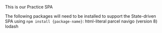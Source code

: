 This is our Practice SPA

The following packages will need to be installed to support the State-driven SPA using `npm install {package-name}`:
html-literal
parcel
navigo (version 8)
lodash
